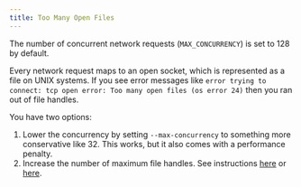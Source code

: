 ```yaml
---
title: Too Many Open Files
---
```


The number of concurrent network requests (`MAX_CONCURRENCY`) is set to 128 by default.

Every network request maps to an open socket, which is represented as a file on UNIX systems.
If you see error messages like `error trying to connect: tcp open error: Too
many open files (os error 24)` then you ran out of file handles.

You have two options:

1. Lower the concurrency by setting `--max-concurrency` to something more
   conservative like 32. This works, but it also comes with a performance
   penalty.
2. Increase the number of maximum file handles. See instructions
   [here](https://web.archive.org/web/20241127024709/https://wilsonmar.github.io/maximum-limits/) or
   [here](https://synthomat.de/blog/2020/01/increasing-the-file-descriptor-limit-on-macos/).
